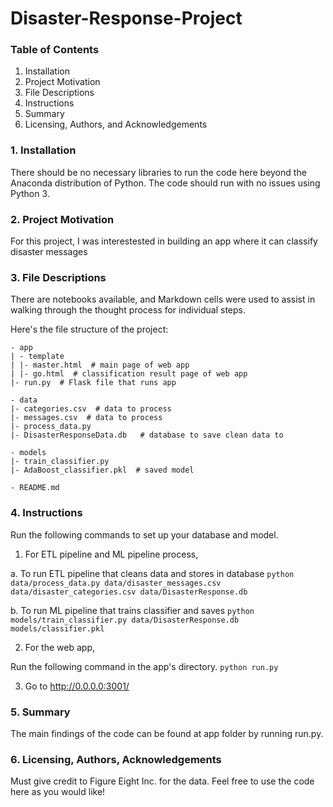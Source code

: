 # Disaster-Response-Project


### Table of Contents
1. Installation
2. Project Motivation
3. File Descriptions
4. Instructions
5. Summary
6. Licensing, Authors, and Acknowledgements


### 1. Installation
There should be no necessary libraries to run the code here beyond the Anaconda distribution of Python. The code should run with no issues using Python 3.

### 2. Project Motivation
For this project, I was interestested in building an app where it can classify disaster messages



### 3. File Descriptions
There are notebooks available, and Markdown cells were used to assist in walking through the thought process for individual steps.

Here's the file structure of the project:

```
- app
| - template
| |- master.html  # main page of web app
| |- go.html  # classification result page of web app
|- run.py  # Flask file that runs app

- data
|- categories.csv  # data to process 
|- messages.csv  # data to process
|- process_data.py
|- DisasterResponseData.db   # database to save clean data to

- models
|- train_classifier.py
|- AdaBoost_classifier.pkl  # saved model 

- README.md
```

### 4. Instructions

Run the following commands to set up your database and model.

1. For ETL pipeline and ML pipeline process,

a. To run ETL pipeline that cleans data and stores in database
```python data/process_data.py data/disaster_messages.csv data/disaster_categories.csv data/DisasterResponse.db```

b. To run ML pipeline that trains classifier and saves
```python models/train_classifier.py data/DisasterResponse.db models/classifier.pkl```

2. For the web app,  

Run the following command in the app's directory.
```python run.py```

3. Go to http://0.0.0.0:3001/



### 5. Summary
The main findings of the code can be found at app folder by running run.py.

### 6. Licensing, Authors, Acknowledgements

Must give credit to Figure Eight Inc. for the data. Feel free to use the code here as you would like!
